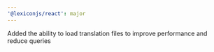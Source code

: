 ```yaml
---
'@lexiconjs/react': major
---
```


Added the ability to load translation files to improve performance and reduce queries

